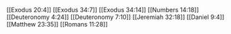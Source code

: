 [[Exodus 20:4]]
[[Exodus 34:7]]
[[Exodus 34:14]]
[[Numbers 14:18]]
[[Deuteronomy 4:24]]
[[Deuteronomy 7:10]]
[[Jeremiah 32:18]]
[[Daniel 9:4]]
[[Matthew 23:35]]
[[Romans 11:28]]
